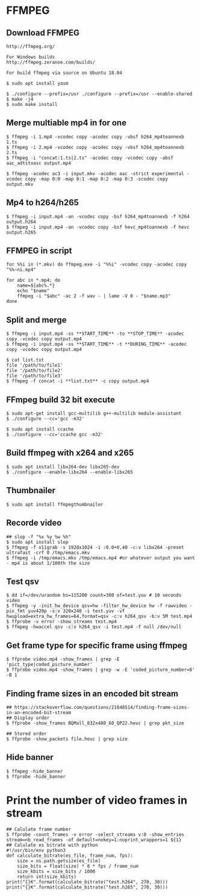 FFMPEG
====================================

## Download FFMPEG
    http://ffmpeg.org/

    For Windows builds
    http://ffmpeg.zeranoe.com/builds/

    For build ffmpeg via source on Ubuntu 18.04

    $ sudo apt install yasm

    $ ./configure --prefix=/usr ./configure --prefix=/usr --enable-shared
    $ make -j4
    $ sudo make install

## Merge multiable mp4 in for one

    $ ffmpeg -i 1.mp4 -vcodec copy -acodec copy -vbsf h264_mp4toannexb 1.ts
    $ ffmpeg -i 2.mp4 -vcodec copy -acodec copy -vbsf h264_mp4toannexb 2.ts
    $ ffmpeg -i "concat:1.ts|2.ts" -acodec copy -vcodec copy -absf aac_adtstoasc output.mp4

    $ ffmpeg -acodec ac3 -i input.mkv -acodec aac -strict experimental -vcodec copy -map 0:0 -map 0:1 -map 0:2 -map 0:3 -scodec copy output.mkv

## Mp4 to h264/h265

    $ ffmpeg -i input.mp4 -an -vcodec copy -bsf h264_mp4toannexb -f h264 output.h264
    $ ffmpeg -i input.mp4 -an -vcodec copy -bsf hevc_mp4toannexb -f hevc output.h265

## FFMPEG in script

    for %%i in (*.mkv) do ffmpeg.exe -i "%%i" -vcodec copy -acodec copy "%%~ni.mp4"

    for abc in *.mp4; do
        name=${abc%.*}
        echo "$name"
        ffmpeg -i "$abc" -ac 2 -f wav - | lame -V 0 - "$name.mp3"
    done

## Split and merge

    $ ffmpeg -i input.mp4 -ss **START_TIME** -to **STOP_TIME** -acodec copy -vcodec copy output.mp4
    $ ffmpeg -i input.mp4 -ss **START_TIME** -t **DURING_TIME** -acodec copy -vcodec copy output.mp4

    $ cat list.txt
    file '/path/to/file1'
    file '/path/to/file2'
    file '/path/to/file3'
    $ ffmpeg -f concat -i **list.txt** -c copy output.mp4

## FFmpeg build 32 bit execute

    $ sudo apt-get install gcc-multilib g++-multilib module-assistant
    $ ./configure --cc='gcc -m32'

    $ sudo apt install ccache
    $ ./configure --cc='ccache gcc -m32'

## Build ffmpeg with x264 and x265

    $ sudo apt install libx264-dev libx265-dev
    $ ./configure --enable-libx264 --enable-libx265

## Thumbnailer

    $ sudo apt install ffmpegthumbnailer

## Recorde video

    ## slop -f "%x %y %w %h"
    $ sudo apt install slop
    $ ffmpeg -f x11grab -s 1920x1024 -i :0.0+0,40 -c:v libx264 -preset ultrafast -crf 0 /tmp/emacs.mkv
    $ ffmpeg -i /tmp/emacs.mkv /tmp/emacs.mp4 #or whatever output you want - mp4 is about 1/100th the size

## Test qsv

    $ dd if=/dev/urandom bs=115200 count=300 of=test.yuv # 10 seconds video
    $ ffmpeg -y -init_hw_device qsv=hw -filter_hw_device hw -f rawvideo -pix_fmt yuv420p -s:v 320x240 -i test.yuv -vf hwupload=extra_hw_frames=64,format=qsv -c:v h264_qsv -b:v 5M test.mp4
    $ ffprobe -v error -show_streams test.mp4
    $ ffmpeg -hwaccel qsv -c:v h264_qsv -i test.mp4 -f null /dev/null

## Get frame type for specific frame using ffmpeg

    $ ffprobe video.mp4 -show_frames | grep -E 'pict_type|coded_picture_number'
    $ ffprobe video.mp4 -show_frames | grep -w -E 'coded_picture_number=8' -B 1

## Finding frame sizes in an encoded bit stream

    ## https://stackoverflow.com/questions/21848514/finding-frame-sizes-in-an-encoded-bit-stream
    ## Display order
    $ ffprobe -show_frames BQMall_832x480_60_QP22.hevc | grep pkt_size

    ## Stored order
    $ ffprobe -show_packets file.hevc | grep size

## Hide banner

    $ ffmpeg -hide_banner
    $ ffprobe -hide_banner


# Print the number of video frames in stream

    ## Calulate frame number
    $ ffprobe -count_frames -v error -select_streams v:0 -show_entries stream=nb_read_frames -of default=nokey=1:noprint_wrappers=1 ${1}
    ## Calulate es bitrate with python
    #!/usr/bin/env python3
    def calculate_bitrate(es_file, frame_num, fps):
        size = os.path.getsize(es_file)
        size_bits = float(size) * 8 * fps / frame_num
        size_kbits = size_bits / 1000
        return int(size_kbits)
    print("{}K".format(calculate_bitrate("test.h264", 270, 30)))
    print("{}K".format(calculate_bitrate("test.h265", 270, 30)))
